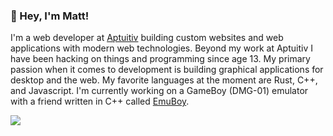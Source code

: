 ### 👋 Hey, I'm Matt!

I'm a web developer at [Aptuitiv](https://www.aptuitiv.com) building custom websites and web applications with modern web technologies. Beyond my work at Aptuitiv I have been hacking on things and programming since age 13. My primary passion when it comes to development is building graphical applications for desktop and the web. My favorite languages at the moment are Rust, C++, and Javascript. I'm currently working on a GameBoy (DMG-01) emulator with a friend written in C++ called [EmuBoy](https://github.com/matthewgallant/EmuBoy).

![](http://github-profile-summary-cards.vercel.app/api/cards/profile-details?username=matthewgallant&theme=solarized_dark)
